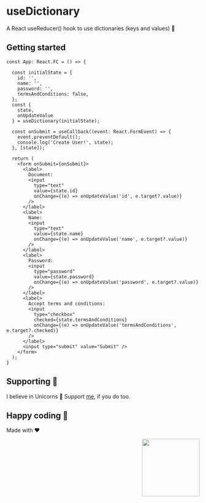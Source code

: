 # useDictionary
A React useReducer() hook to use dictionaries (keys and values) 🔑

## Getting started

```tsx
const App: React.FC = () => {

  const initialState = {
    id: '',
    name: '',
    password: '',
    termsAndConditions: false,
  };
  const {
    state,
    onUpdateValue
  } = useDictionary(initialState);

  const onSubmit = useCallback((event: React.FormEvent) => {
    event.preventDefault();
    console.log('Create User!', state);
  }, [state]);
  
  return (
    <form onSubmit={onSubmit}>
      <label>
        Document:
        <input
          type="text"
          value={state.id}
          onChange={(e) => onUpdateValue('id', e.target?.value)}
        />
      </label>
      <label>
        Name:
        <input
          type="text"
          value={state.name}
          onChange={(e) => onUpdateValue('name', e.target?.value)}
        />
      </label>
      <label>
        Password:
        <input
          type="password"
          value={state.password}
          onChange={(e) => onUpdateValue('password', e.target?.value)}
        />
      </label>
      <label>
        Accept terms and conditions:
        <input
          type="checkbox"
          checked={state.termsAndConditions}
          onChange={(e) => onUpdateValue('termsAndConditions', e.target?.checked)}
        />
      </label>
      <input type="submit" value="Submit" />
    </form>
  );
}
```

## Supporting 🍻
I believe in Unicorns 🦄
Support [me](http://www.paypal.me/jdnichollsc/2), if you do too.

## Happy coding 💯
Made with ❤️

<img width="150px" src="https://avatars0.githubusercontent.com/u/28855608?s=200&v=4" align="right">
